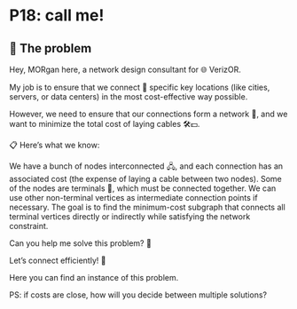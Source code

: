 # P18: call me!

## 🧠 The problem

Hey, MORgan here, a network design consultant for 🌐 VerizOR.

My job is to ensure that we connect 📡 specific key locations (like cities, servers, or data centers) in the most cost-effective way possible.

However, we need to ensure that our connections form a network 🔗, and we want to minimize the total cost of laying cables 🛠️💵.

📋 Here’s what we know:

We have a bunch of nodes interconnected 🖧, and each connection has an associated cost (the expense of laying a cable between two nodes).
Some of the nodes are terminals 🔑, which must be connected together.
We can use other non-terminal vertices as intermediate connection points if necessary.
The goal is to find the minimum-cost subgraph that connects all terminal vertices directly or indirectly while satisfying the network constraint.

Can you help me solve this problem? 🧩

Let’s connect efficiently! 🌟

Here you can find an instance of this problem.

PS: if costs are close, how will you decide between multiple solutions?
